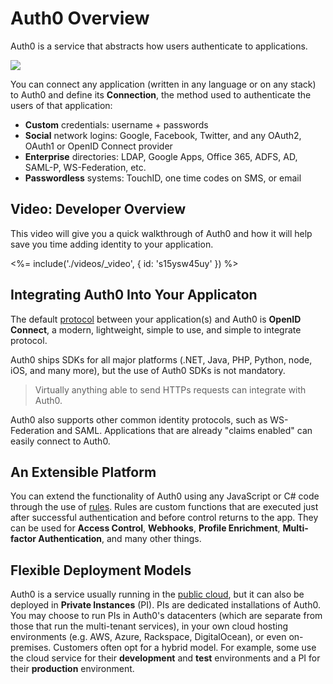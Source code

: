 # Auth0 Overview

Auth0 is a service that abstracts how users authenticate to applications.

![](https://docs.google.com/drawings/d/1yZhoSFzCaqUpYOYDSeGfJI_lUrZ2ApMqzHaeJ7lk5OU/pub?w=713&amp;h=216)

You can connect any application (written in any language or on any stack) to Auth0 and define its **Connection**, the method used to authenticate the users of that application:

* **Custom** credentials: username + passwords
* **Social** network logins: Google, Facebook, Twitter, and any OAuth2, OAuth1 or OpenID Connect provider
* **Enterprise** directories: LDAP, Google Apps, Office 365, ADFS, AD, SAML-P, WS-Federation, etc.
* **Passwordless** systems: TouchID, one time codes on SMS, or email

## Video: Developer Overview
This video will give you a quick walkthrough of Auth0 and how it will help save you time adding identity to your application.

<%= include('./videos/_video', { id: 's15ysw45uy' }) %>

## Integrating Auth0 Into Your Applicaton

The default [protocol](/protocols) between your application(s) and Auth0 is **OpenID Connect**, a modern, lightweight, simple to use, and simple to integrate protocol.

Auth0 ships SDKs for all major platforms (.NET, Java, PHP, Python, node, iOS, and many more), but the use of Auth0 SDKs is not mandatory.

> Virtually anything able to send HTTPs requests can integrate with Auth0.

Auth0 also supports other common identity protocols, such as WS-Federation and SAML. Applications that are already "claims enabled" can easily connect to Auth0.

## An Extensible Platform
You can extend the functionality of Auth0 using any JavaScript or C# code through the use of [rules](/rules). Rules are custom functions that are executed just after successful authentication and before control returns to the app. They can be used for **Access Control**, **Webhooks**, **Profile Enrichment**, **Multi-factor Authentication**, and many other things.

## Flexible Deployment Models
Auth0 is a service usually running in the [public cloud](${uiURL}), but it can also be deployed in **Private Instances** (PI). PIs are dedicated installations of Auth0. You may choose to run PIs in Auth0's datacenters (which are separate from those that run the multi-tenant services), in your own cloud hosting environments (e.g. AWS, Azure, Rackspace, DigitalOcean), or even on-premises. Customers often opt for a hybrid model. For example, some use the cloud service for their **development** and **test** environments and a PI for their **production** environment.
